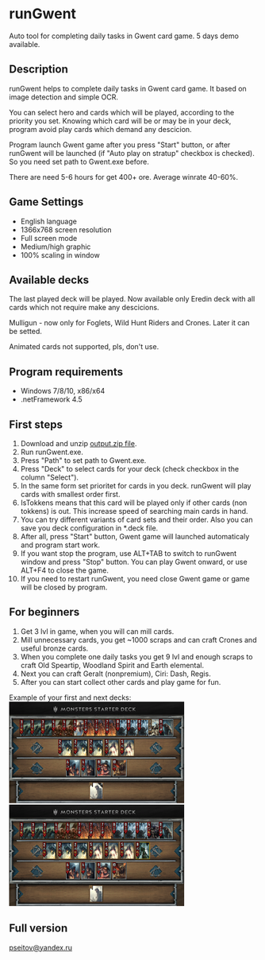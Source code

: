 # runGwent
Auto tool for completing daily tasks in Gwent card game. 5 days demo available.

Description
-------------------
<p>runGwent helps to complete daily tasks in Gwent card game. It based on image detection and simple OCR. </p>
<p>You can select hero and cards which will be played, according to the priority you set. Knowing which card will be or may be in your deck, program avoid play cards which demand any descicion.</p>
<p>Program launch Gwent game after you press "Start" button, or after runGwent will be launched (if "Auto play on stratup" checkbox is checked). So you need set path to Gwent.exe before.</p>
<p>There are need 5-6 hours for get 400+ ore. Average winrate 40-60%.</p>

Game Settings
-------------------
 - English language
 - 1366х768 screen resolution
 - Full screen mode
 - Medium/high graphic
 - 100% scaling in window

Available decks
-------------------
<p>The last played deck will be played. Now available only Eredin deck with all cards which not require make any descicions.</p>
<p>Mulligun - now only for Foglets, Wild Hunt Riders and Crones. Later it can be setted.</p>
<p>Animated cards not supported, pls, don't use.</p>

Program requirements
-------------------
 - Windows 7/8/10, x86/x64
 - .netFramework 4.5

First steps
-------------------
 1. Download and unzip <a href="https://github.com/PSEITOV/runGwent/blob/master/output.zip">output.zip file</a>.
 2. Run runGwent.exe.
 3. Press "Path" to set path to Gwent.exe.
 4. Press "Deck" to select cards for your deck (check checkbox in the column "Select").
 5. In the same form set prioritet for cards in you deck. runGwent will play cards with smallest order first.
 6. IsTokkens means that this card will be played only if other cards (non tokkens) is out. This increase speed of searching main cards in hand.
 7. You can try different variants of card sets and their order. Also you can save you deck configuration in *.deck file.
 8. After all, press "Start" button, Gwent game will launched automaticaly and program start work.
 9. If you want stop the program, use ALT+TAB to switch to runGwent window and press "Stop" button. You can play Gwent onward, or use ALT+F4 to close the game.
 10. If you need to restart runGwent, you need close Gwent game or game will be closed by program.
 
For beginners
-------------------
1. Get 3 lvl in game, when you will can mill cards.
2. Mill unnecessary cards, you get ~1000 scraps and can craft Crones and useful bronze cards.
3. When you complete one daily tasks you get 9 lvl and enough scraps to craft Old Speartip, Woodland Spirit and Earth elemental.
4. Next you can craft Geralt (nonpremium), Ciri: Dash, Regis.
5. After you can start collect other cards and play game for fun.

Example of your first and next decks:
<img src="starter_deck.png" width="70%">
<img src="starter_deck_next.png" width="70%">

Full version
-------------------
pseitov@yandex.ru
